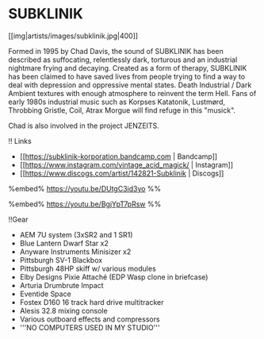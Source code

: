 # SUBKLINIK

[[img|artists/images/subklinik.jpg|400]]

Formed in 1995 by Chad Davis, the sound of SUBKLINIK has been described as suffocating, relentlessly dark, torturous and an industrial nightmare frying and decaying. Created as a form of therapy, SUBKLINIK has been claimed to have saved lives from people trying to find a way to deal with depression and oppressive mental states. Death Industrial / Dark Ambient textures with enough atmosphere to reinvent the term Hell. Fans of early 1980s industrial music such as Korpses Katatonik, Lustmørd, Throbbing Gristle, Coil, Atrax Morgue will find refuge in this "musick".

Chad is also involved in the project JENZEITS.

!! Links

* [[https://subklinik-korporation.bandcamp.com | Bandcamp]]
* [[https://www.instagram.com/vintage_acid_magick/ | Instagram]]
* [[https://www.discogs.com/artist/142821-Subklinik | Discogs]]

%embed% https://youtu.be/DUtgC3id3yo %%

%embed% https://youtu.be/BgjYpT7pRsw %%

!!Gear

* AEM 7U system (3xSR2 and 1 SR1)
* Blue Lantern Dwarf Star x2
* Anyware Instruments Minisizer x2
* Pittsburgh SV-1 Blackbox
* Pittsburgh 48HP skiff w/ various modules
* Elby Designs Pixie Attaché (EDP Wasp clone in briefcase)
* Arturia Drumbrute Impact
* Eventide Space
* Fostex D160 16 track hard drive multitracker
* Alesis 32.8 mixing console
* Various outboard effects and compressors
* '''NO COMPUTERS USED IN MY STUDIO'''
